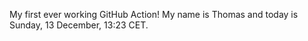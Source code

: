 My first ever working GitHub Action!
My name is Thomas and today is Sunday, 13 December, 13:23 CET. 
